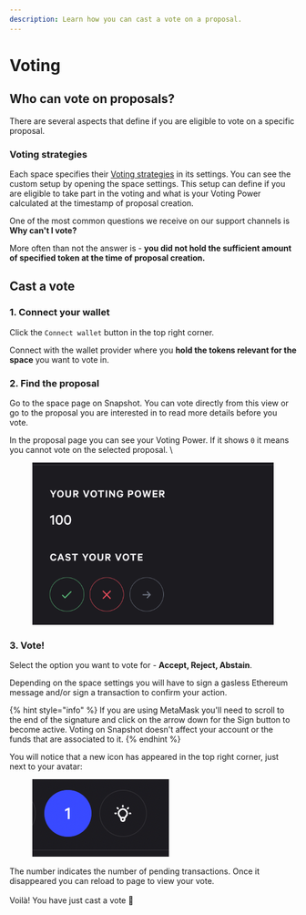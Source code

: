 ```yaml
---
description: Learn how you can cast a vote on a proposal.
---
```


# Voting

## Who can vote on proposals? <a href="#who-can-vote-on-proposals" id="who-can-vote-on-proposals"></a>

There are several aspects that define if you are eligible to vote on a specific proposal.

### Voting strategies <a href="#voting-strategies" id="voting-strategies"></a>

Each space specifies their [Voting strategies](../protocol/voting-strategies.md) in its settings. You can see the custom setup by opening the space settings. This setup can define if you are eligible to take part in the voting and what is your Voting Power calculated at the timestamp of proposal creation.

One of the most common questions we receive on our support channels is **Why can't I vote?**

More often than not the answer is - **you did not hold the sufficient amount of specified token at the time of proposal creation.**

## Cast a vote <a href="#cast-a-vote" id="cast-a-vote"></a>

### 1. Connect your wallet

Click the `Connect wallet` button in the top right corner.

Connect with the wallet provider where you **hold the tokens relevant for the space** you want to vote in.

### 2. Find the proposal

Go to the space page on Snapshot. You can vote directly from this view or go to the proposal you are interested in to read more details before you vote.

In the proposal page you can see your Voting Power. If it shows `0` it means you cannot vote on the selected proposal. \


<figure><img src="../../.gitbook/assets/image (5).png" alt=""><figcaption></figcaption></figure>

### 3. Vote!

Select the option you want to vote for - **Accept, Reject, Abstain**.

Depending on the space settings you will have to sign a gasless Ethereum message and/or sign a transaction to confirm your action.

{% hint style="info" %}
If you are using MetaMask you'll need to scroll to the end of the signature and click on the arrow down for the Sign button to become active. Voting on Snapshot doesn't affect your account or the funds that are associated to it.
{% endhint %}

You will notice that a new icon has appeared in the top right corner, just next to your avatar:

<figure><img src="../../.gitbook/assets/image (6).png" alt=""><figcaption></figcaption></figure>

The number indicates the number of pending transactions. Once it disappeared you can reload to page to view your vote.\
\
Voilà! You have just cast a vote 🎉​
